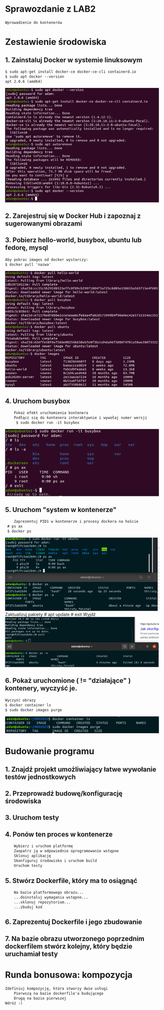 # **Sprawozdanie z LAB2**

	Wprowadzenie do kontenerów

# Zestawienie środowiska

## 1. Zainstaluj Docker w systemie linuksowym

	$ sudo apt-get install docker-ce docker-ce-cli containerd.io
	$ sudo apt docker --version
	apt 2.0.6 (amd64)
![screen: install docker](screenshots/1.png)

## 2. Zarejestruj się w Docker Hub i zapoznaj z sugerowanymi obrazami
## 3. Pobierz hello-world, busybox, ubuntu lub fedorę, mysql

	Aby pobrac images od docker wystarczy:
	$ docker pull 'nazwa'
![screen: docker pull](screenshots/2.png)

## 4. Uruchom busybox
        Pokaż efekt uruchomienia kontenera
        Podłącz się do kontenera interaktywnie i wywołaj numer wersji
    	 $ sudo docker run -it busybox
![screen: docker run](screenshots/3.png)
        
## 5. Uruchom "system w kontenerze"
        Zaprezentuj PID1 w kontenerze i procesy dockera na hoście
  	 # ps ax
  	 $ docker ps
![screen: docker ps](screenshots/4.png)
        Zaktualizuj pakiety
   	 # apt update
   	 # exit
        Wyjdź
 ![screen: # exit](screenshots/5.png) 
       
## 6. Pokaż uruchomione ( != "działające" ) kontenery, wyczyść je.
    Wyczyść obrazy
    $ docker container ls
    $ sudo docker images purge
![screen: docker container](screenshots/6.png)


# Budowanie programu

## 1. Znajdź projekt umożliwiający łatwe wywołanie testów jednostkowych
	

## 2. Przeprowadź budowę/konfigurację środowiska
## 3. Uruchom testy
## 4. Ponów ten proces w kontenerze
        Wybierz i uruchom platformę
        Zaopatrz ją w odpowiednie oprogramowanie wstępne
        Sklonuj aplikację
        Skonfiguruj środowisko i uruchom build
        Uruchom testy
## 5. Stwórz Dockerfile, który ma to osiągnąć
        Na bazie platformowego obrazu...
        ...doinstaluj wymagania wstępne...
        ...sklonuj repozytorium...
        ...zbuduj kod
## 6. Zaprezentuj Dockerfile i jego zbudowanie
## 7. Na bazie obrazu utworzonego poprzednim dockerfilem stwórz kolejny, który będzie uruchamiał testy

# Runda bonusowa: kompozycja

    Zdefiniuj kompozycję, która stworzy dwie usługi
        Pierwszą na bazie dockerfile'a budującego
        Drugą na bazie pierwszej
    Wdróż :)

